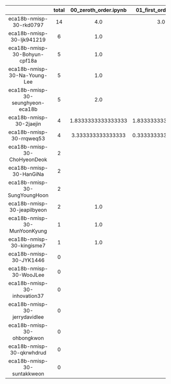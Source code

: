|    |   total  |  00_zeroth_order.ipynb  |  01_first_order.ipynb  |  02_second_order.ipynb  |  10_T_section_centroid.ipynb  |  20_circular_section_MOI.ipynb  |  test_nb.py  |
|:--:|:----:|:----:|:----:|:----:|:----:|:----:|:----:|
| eca18b-nmisp-30-rkd0797 | 14 | 4.0 | 3.0 | 3.0 | 1.0 | 1.0 | 1.0  |
| eca18b-nmisp-30-ljk941219 | 6 | 1.0 |  | 2.333333333333333 | 0.3333333333333333 | 0.3333333333333333 | 1.0  |
| eca18b-nmisp-30-Bohyun-cpf18a | 5 | 1.0 |  | 2.0 |  |  | 1.0  |
| eca18b-nmisp-30-Na-Young-Lee | 5 | 1.0 |  | 2.0 |  |  | 1.0  |
| eca18b-nmisp-30-seunghyeon-eca18b | 5 | 2.0 |  | 1.0 |  |  | 1.0  |
| eca18b-nmisp-30-2jaejin | 4 | 1.8333333333333333 | 1.8333333333333333 | 0.3333333333333333 |  |  |   |
| eca18b-nmisp-30-rrqweq53 | 4 | 3.333333333333333 | 0.3333333333333333 | 0.3333333333333333 |  |  |   |
| eca18b-nmisp-30-ChoHyeonDeok | 2 |  |  | 1.0 | 1.0 |  |   |
| eca18b-nmisp-30-HanGiNa | 2 |  |  |  |  |  | 1.0  |
| eca18b-nmisp-30-SungYoungHoon | 2 |  |  |  |  |  | 1.0  |
| eca18b-nmisp-30-jeapilbyeon | 2 | 1.0 |  | 1.0 |  |  |   |
| eca18b-nmisp-30-MunYoonKyung | 1 | 1.0 |  |  |  |  |   |
| eca18b-nmisp-30-kingisme7 | 1 | 1.0 |  |  |  |  |   |
| eca18b-nmisp-30-JYK1446 | 0 |  |  |  |  |  |   |
| eca18b-nmisp-30-WooJLee | 0 |  |  |  |  |  |   |
| eca18b-nmisp-30-inhovation37 | 0 |  |  |  |  |  |   |
| eca18b-nmisp-30-jerrydavidlee | 0 |  |  |  |  |  |   |
| eca18b-nmisp-30-ohbongkwon | 0 |  |  |  |  |  |   |
| eca18b-nmisp-30-qkrwhdrud | 0 |  |  |  |  |  |   |
| eca18b-nmisp-30-suntakkweon | 0 |  |  |  |  |  |   |
